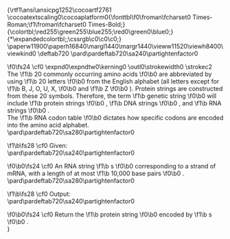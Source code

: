 {\rtf1\ansi\ansicpg1252\cocoartf2761
\cocoatextscaling0\cocoaplatform0{\fonttbl\f0\froman\fcharset0 Times-Roman;\f1\froman\fcharset0 Times-Bold;}
{\colortbl;\red255\green255\blue255;\red0\green0\blue0;}
{\*\expandedcolortbl;;\cssrgb\c0\c0\c0;}
\paperw11900\paperh16840\margl1440\margr1440\vieww11520\viewh8400\viewkind0
\deftab720
\pard\pardeftab720\sa240\partightenfactor0

\f0\fs24 \cf0 \expnd0\expndtw0\kerning0
\outl0\strokewidth0 \strokec2 The 
\f1\b 20 commonly occurring amino acids
\f0\b0  are abbreviated by using 
\f1\b 20 letters
\f0\b0  from the English alphabet (all letters except for 
\f1\b B, J, O, U, X,
\f0\b0  and 
\f1\b Z
\f0\b0 ). Protein strings are constructed from these 20 symbols. Therefore, the term 
\f1\b genetic string
\f0\b0  will include 
\f1\b protein strings
\f0\b0 , 
\f1\b DNA strings
\f0\b0 , and 
\f1\b RNA strings
\f0\b0 .\
The 
\f1\b RNA codon table
\f0\b0  dictates how specific codons are encoded into the amino acid alphabet.\
\pard\pardeftab720\sa280\partightenfactor0

\f1\b\fs28 \cf0 Given:\
\pard\pardeftab720\sa240\partightenfactor0

\f0\b0\fs24 \cf0 An RNA string 
\f1\b s
\f0\b0  corresponding to a strand of mRNA, with a length of at most 
\f1\b 10,000 base pairs
\f0\b0 .\
\pard\pardeftab720\sa280\partightenfactor0

\f1\b\fs28 \cf0 Output:\
\pard\pardeftab720\sa240\partightenfactor0

\f0\b0\fs24 \cf0 Return the 
\f1\b protein string
\f0\b0  encoded by 
\f1\b s
\f0\b0 .\
}